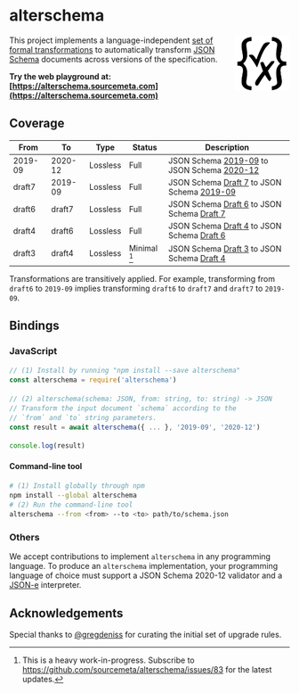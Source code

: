 alterschema
===========

[<img src="./assets/logo.svg" align="right" width="100">](https://json-schema.org)

This project implements a language-independent [set of formal
transformations](https://github.com/jviotti/alterschema/tree/main/legacy/rules) to
automatically transform [JSON Schema](https://json-schema.org) documents across
versions of the specification.

**Try the web playground at:
[https://alterschema.sourcemeta.com](https://alterschema.sourcemeta.com)**

Coverage
--------

| From    | To      | Type     | Status       | Description                                                      |
|---------|---------|----------|--------------|------------------------------------------------------------------|
| 2019-09 | 2020-12 | Lossless | Full         | JSON Schema [2019-09][2019-09] to JSON Schema [2020-12][2020-12] |
| draft7  | 2019-09 | Lossless | Full         | JSON Schema [Draft 7][draft7] to JSON Schema [2019-09][2019-09]  |
| draft6  | draft7  | Lossless | Full         | JSON Schema [Draft 6][draft6] to JSON Schema [Draft 7][draft7]   |
| draft4  | draft6  | Lossless | Full         | JSON Schema [Draft 4][draft4] to JSON Schema [Draft 6][draft6]   |
| draft3  | draft4  | Lossless | Minimal [^1] | JSON Schema [Draft 3][draft3] to JSON Schema [Draft 4][draft4]   |

[^1]: This is a heavy work-in-progress. Subscribe to https://github.com/sourcemeta/alterschema/issues/83 for the latest updates.

Transformations are transitively applied. For example, transforming from
`draft6` to `2019-09` implies transforming `draft6` to `draft7` and `draft7` to
`2019-09`.

Bindings
--------

### JavaScript

```js
// (1) Install by running "npm install --save alterschema"
const alterschema = require('alterschema')

// (2) alterschema(schema: JSON, from: string, to: string) -> JSON
// Transform the input document `schema` according to the
// `from` and `to` string parameters.
const result = await alterschema({ ... }, '2019-09', '2020-12')

console.log(result)
```

#### Command-line tool

```sh
# (1) Install globally through npm
npm install --global alterschema
# (2) Run the command-line tool
alterschema --from <from> --to <to> path/to/schema.json
```

### Others

We accept contributions to implement `alterschema` in any programming language.
To produce an `alterschema` implementation, your programming language of choice
must support a JSON Schema 2020-12 validator and a
[JSON-e](https://json-e.js.org) interpreter.

Acknowledgements
----------------

Special thanks to [@gregdeniss](https://github.com/gregsdennis) for curating
the initial set of upgrade rules.

[2020-12]: https://json-schema.org/draft/2020-12/json-schema-core.html
[2019-09]: https://datatracker.ietf.org/doc/html/draft-handrews-json-schema-02
[draft7]: https://datatracker.ietf.org/doc/html/draft-handrews-json-schema-00
[draft6]: https://datatracker.ietf.org/doc/html/draft-wright-json-schema-01
[draft4]: https://datatracker.ietf.org/doc/html/draft-zyp-json-schema-04
[draft3]: https://datatracker.ietf.org/doc/html/draft-zyp-json-schema-03
